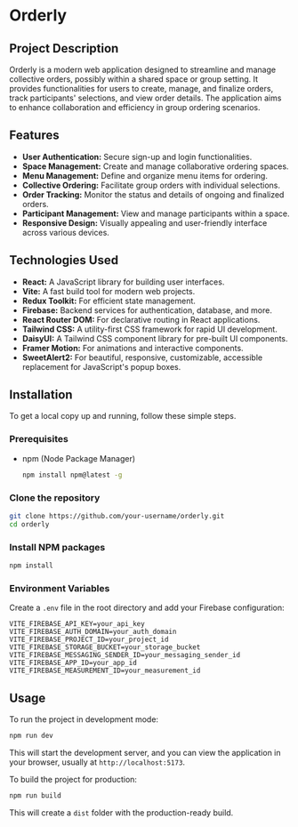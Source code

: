 # Orderly

## Project Description

Orderly is a modern web application designed to streamline and manage collective orders, possibly within a shared space or group setting. It provides functionalities for users to create, manage, and finalize orders, track participants' selections, and view order details. The application aims to enhance collaboration and efficiency in group ordering scenarios.

## Features

- **User Authentication:** Secure sign-up and login functionalities.
- **Space Management:** Create and manage collaborative ordering spaces.
- **Menu Management:** Define and organize menu items for ordering.
- **Collective Ordering:** Facilitate group orders with individual selections.
- **Order Tracking:** Monitor the status and details of ongoing and finalized orders.
- **Participant Management:** View and manage participants within a space.
- **Responsive Design:** Visually appealing and user-friendly interface across various devices.

## Technologies Used

- **React:** A JavaScript library for building user interfaces.
- **Vite:** A fast build tool for modern web projects.
- **Redux Toolkit:** For efficient state management.
- **Firebase:** Backend services for authentication, database, and more.
- **React Router DOM:** For declarative routing in React applications.
- **Tailwind CSS:** A utility-first CSS framework for rapid UI development.
- **DaisyUI:** A Tailwind CSS component library for pre-built UI components.
- **Framer Motion:** For animations and interactive components.
- **SweetAlert2:** For beautiful, responsive, customizable, accessible replacement for JavaScript's popup boxes.

## Installation

To get a local copy up and running, follow these simple steps.

### Prerequisites

- npm (Node Package Manager)
  ```bash
  npm install npm@latest -g
  ```

### Clone the repository

```bash
git clone https://github.com/your-username/orderly.git
cd orderly
```

### Install NPM packages

```bash
npm install
```

### Environment Variables

Create a `.env` file in the root directory and add your Firebase configuration:

```
VITE_FIREBASE_API_KEY=your_api_key
VITE_FIREBASE_AUTH_DOMAIN=your_auth_domain
VITE_FIREBASE_PROJECT_ID=your_project_id
VITE_FIREBASE_STORAGE_BUCKET=your_storage_bucket
VITE_FIREBASE_MESSAGING_SENDER_ID=your_messaging_sender_id
VITE_FIREBASE_APP_ID=your_app_id
VITE_FIREBASE_MEASUREMENT_ID=your_measurement_id
```

## Usage

To run the project in development mode:

```bash
npm run dev
```

This will start the development server, and you can view the application in your browser, usually at `http://localhost:5173`.

To build the project for production:

```bash
npm run build
```

This will create a `dist` folder with the production-ready build.
